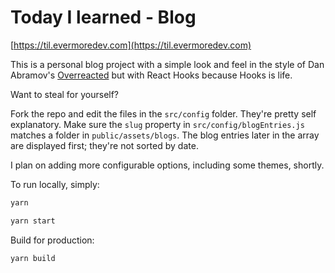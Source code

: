# Today I learned - Blog

[https://til.evermoredev.com](https://til.evermoredev.com)

This is a personal blog project with a simple look and feel
in the style of Dan Abramov's [Overreacted](https://overreacted.io)
but with React Hooks because Hooks is life.

Want to steal for yourself?

Fork the repo and edit the files in the `src/config` folder. They're
pretty self explanatory. Make sure the `slug` property in `src/config/blogEntries.js`
matches a folder in `public/assets/blogs`. The blog entries later in the array
are displayed first; they're not sorted by date.

I plan on adding more configurable options, including some themes, shortly.

To run locally, simply:

```bash
yarn

yarn start
```

Build for production:

```bash
yarn build
```
